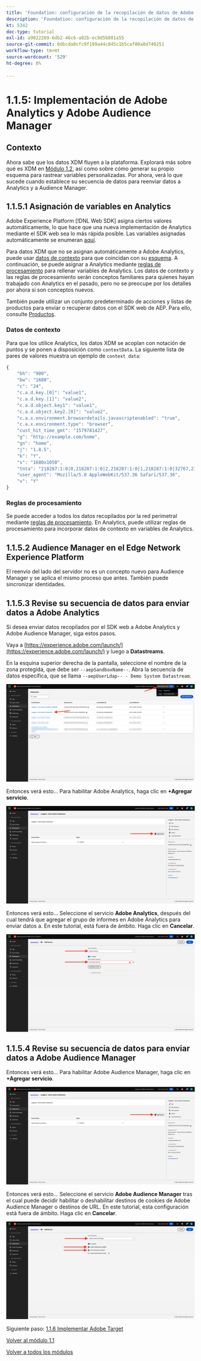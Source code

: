 ```yaml
---
title: 'Foundation: configuración de la recopilación de datos de Adobe Experience Platform y la extensión del SDK web: implementación de Adobe Analytics y Adobe Audience Manager'
description: 'Foundation: configuración de la recopilación de datos de Adobe Experience Platform y la extensión del SDK web: implementación de Adobe Analytics y Adobe Audience Manager'
kt: 5342
doc-type: tutorial
exl-id: a9022269-6db2-46c6-a82b-ec8d5b881a55
source-git-commit: 0dbcda0cfc9f199a44c845c1b5caf00a8d740251
workflow-type: tm+mt
source-wordcount: '529'
ht-degree: 0%

---
```


# 1.1.5: Implementación de Adobe Analytics y Adobe Audience Manager

## Contexto

Ahora sabe que los datos XDM fluyen a la plataforma. Explorará más sobre qué es XDM en [Módulo 1.2](./../module1.2/data-ingestion.md), así como sobre cómo generar su propio esquema para rastrear variables personalizadas. Por ahora, verá lo que sucede cuando establece su secuencia de datos para reenviar datos a Analytics y a Audience Manager.

## 1.1.5.1 Asignación de variables en Analytics

Adobe Experience Platform [!DNL Web SDK] asigna ciertos valores automáticamente, lo que hace que una nueva implementación de Analytics mediante el SDK web sea lo más rápida posible. Las variables asignadas automáticamente se enumeran [aquí](https://experienceleague.adobe.com/docs/experience-platform/edge/data-collection/adobe-analytics/automatically-mapped-vars.html#data-collection).

Para datos XDM que no se asignan automáticamente a Adobe Analytics, puede usar [datos de contexto](https://experienceleague.adobe.com/docs/analytics/implementation/vars/page-vars/contextdata.html?lang=es) para que coincidan con su [esquema](https://experienceleague.adobe.com/docs/experience-platform/xdm/schema/composition.html?lang=es). A continuación, se puede asignar a Analytics mediante [reglas de procesamiento](https://experienceleague.adobe.com/docs/analytics/admin/admin-tools/processing-rules/processing-rules-configuration/t-processing-rules.html) para rellenar variables de Analytics. Los datos de contexto y las reglas de procesamiento serán conceptos familiares para quienes hayan trabajado con Analytics en el pasado, pero no se preocupe por los detalles por ahora si son conceptos nuevos.

También puede utilizar un conjunto predeterminado de acciones y listas de productos para enviar o recuperar datos con el SDK web de AEP. Para ello, consulte [Productos](https://experienceleague.adobe.com/docs/experience-platform/edge/data-collection/collect-commerce-data.html?lang=en#data-collection).

### Datos de contexto

Para que los utilice Analytics, los datos XDM se acoplan con notación de puntos y se ponen a disposición como `contextData`. La siguiente lista de pares de valores muestra un ejemplo de `context data`:

```javascript
{
    "bh": "900",
    "bw": "1680",
    "c": "24",
    "c.a.d.key.[0]": "value1",
    "c.a.d.key.[1]": "value2",
    "c.a.d.object.key1": "value1",
    "c.a.d.object.key2.[0]": "value2",
    "c.a.x.environment.browserdetails.javascriptenabled": "true",
    "c.a.x.environment.type": "browser",
    "cust_hit_time_gmt": "1579781427",
    "g": "http://example.com/home",
    "gn": "home",
    "j": "1.8.5",
    "k": "Y",
    "s": "1680x1050",
    "tnta": "218287:1:0|0,218287:1:0|2,218287:1:0|1,218287:1:0|32767,218287:1:01,218287:1:0|0,218287:1:0|1,218287:1:0|0,218287:1:0|1",
    "user_agent": "Mozilla/5.0 AppleWebKit/537.36 Safari/537.36",
    "v": "Y"
}
```

### Reglas de procesamiento

Se puede acceder a todos los datos recopilados por la red perimetral mediante [reglas de procesamiento](https://experienceleague.adobe.com/docs/analytics/admin/admin-tools/processing-rules/processing-rules-configuration/t-processing-rules.html). En Analytics, puede utilizar reglas de procesamiento para incorporar datos de contexto en variables de Analytics.

## 1.1.5.2 Audience Manager en el Edge Network Experience Platform

El reenvío del lado del servidor no es un concepto nuevo para Audience Manager y se aplica el mismo proceso que antes. También puede sincronizar identidades.

## 1.1.5.3 Revise su secuencia de datos para enviar datos a Adobe Analytics

Si desea enviar datos recopilados por el SDK web a Adobe Analytics y Adobe Audience Manager, siga estos pasos.

Vaya a [https://experience.adobe.com/launch/](https://experience.adobe.com/launch/) y luego a **Datastreams**.

En la esquina superior derecha de la pantalla, seleccione el nombre de la zona protegida, que debe ser `--aepSandboxName--`. Abra la secuencia de datos específica, que se llama `--aepUserLdap-- - Demo System Datastream`.

![Haga clic en el icono Configuración de Edge en el panel de navegación izquierdo](./images/edgeconfig1b.png)

Entonces verá esto... Para habilitar Adobe Analytics, haga clic en **+Agregar servicio**.

![Depurador de AEP](./images/aa2.png)

Entonces verá esto... Seleccione el servicio **Adobe Analytics**, después del cual tendrá que agregar el grupo de informes en Adobe Analytics para enviar datos a. En este tutorial, está fuera de ámbito. Haga clic en **Cancelar**.

![Depurador de AEP](./images/aa3.png)

## 1.1.5.4 Revise su secuencia de datos para enviar datos a Adobe Audience Manager

Entonces verá esto... Para habilitar Adobe Audience Manager, haga clic en **+Agregar servicio**.

![Depurador de AEP](./images/aa2.png)

Entonces verá esto... Seleccione el servicio **Adobe Audience Manager** tras el cual puede decidir habilitar o deshabilitar destinos de cookies de Adobe Audience Manager o destinos de URL. En este tutorial, esta configuración está fuera de ámbito. Haga clic en **Cancelar**.

![Depurador de AEP](./images/aam1.png)

Siguiente paso: [1.1.6 Implementar Adobe Target](./ex6.md)

[Volver al módulo 1.1](./data-ingestion-launch-web-sdk.md)

[Volver a todos los módulos](./../../../overview.md)
